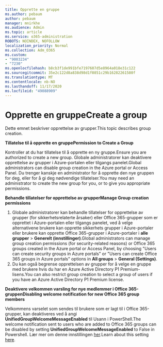 ```yaml
---
title: Opprette en gruppe
ms.author: pebaum
author: pebaum
manager: mnirkhe
ms.audience: Admin
ms.topic: article
ms.service: o365-administration
ROBOTS: NOINDEX, NOFOLLOW
localization_priority: Normal
ms.collection: Adm_O365
ms.custom:
- "9003234"
- "7230"
ms.openlocfilehash: b8cb3f1de991bfe7197607d5e8964a018e31c122
ms.sourcegitcommit: 35e2c122d8a838d98d1f0851c29b16282261580f
ms.translationtype: MT
ms.contentlocale: nb-NO
ms.lasthandoff: 11/17/2020
ms.locfileid: "49088909"
---
```

# <a name="create-a-group"></a><span data-ttu-id="4fe92-102">Opprette en gruppe</span><span class="sxs-lookup"><span data-stu-id="4fe92-102">Create a group</span></span>

<span data-ttu-id="4fe92-103">Dette emnet beskriver opprettelse av grupper.</span><span class="sxs-lookup"><span data-stu-id="4fe92-103">This topic describes group creation.</span></span>

<span data-ttu-id="4fe92-104">**Tillatelse til å opprette en gruppe**</span><span class="sxs-lookup"><span data-stu-id="4fe92-104">**Permission to Create a Group**</span></span>

<span data-ttu-id="4fe92-105">Kontroller at du har tillatelse til å opprette en ny gruppe.</span><span class="sxs-lookup"><span data-stu-id="4fe92-105">Ensure you are authorized to create a new group.</span></span> <span data-ttu-id="4fe92-106">Globale administratorer kan deaktivere opprettelse av grupper i Azure-portalen eller tilgangs panelet.</span><span class="sxs-lookup"><span data-stu-id="4fe92-106">Global administrators can disable group creation in the Azure portal or Access Panel.</span></span> <span data-ttu-id="4fe92-107">Du trenger kanskje en administrator for å opprette den nye gruppen for deg, eller for å gi deg nødvendige tillatelser.</span><span class="sxs-lookup"><span data-stu-id="4fe92-107">You may need an administrator to create the new group for you, or to give you appropriate permissions.</span></span>

<span data-ttu-id="4fe92-108">**Behandle tillatelser for opprettelse av grupper**</span><span class="sxs-lookup"><span data-stu-id="4fe92-108">**Manage Group creation permissions**</span></span>

1. <span data-ttu-id="4fe92-109">Globale administratorer kan behandle tillatelser for opprettelse av grupper (for sikkerhetsrelaterte årsaker) eller Office 365-grupper som er opprettet i Azure-portalen eller tilgangs panelet, ved å velge alternativene brukere kan opprette sikkerhets grupper i Azure-portaler eller brukere kan opprette Office 365-grupper i Azure-portaler i **alle grupper**  >  **Generelt (innstillinger)**.</span><span class="sxs-lookup"><span data-stu-id="4fe92-109">Global administrators can manage group creation permissions (for security-related reasons) or Office 365 groups created in the Azure portal or Access Panel, by choosing "Users can create security groups in Azure portals" or "Users can create Office 365 groups in Azure portals" options in **All groups** > **General (Settings)**.</span></span>
2. <span data-ttu-id="4fe92-110">Du kan også begrense opprettelsen av grupper for å velge en gruppe med brukere hvis du har en Azure Active Directory P1 Premium-lisens.</span><span class="sxs-lookup"><span data-stu-id="4fe92-110">You can also restrict group creation to select a group of users if you have an Azure Active Directory P1 Premium license.</span></span>

<span data-ttu-id="4fe92-111">**Deaktivere velkommen varsling for nye medlemmer i Office 365-gruppen**</span><span class="sxs-lookup"><span data-stu-id="4fe92-111">**Disabling welcome notification for new Office 365 group members**</span></span>

<span data-ttu-id="4fe92-112">Velkommens varselet som sendes til brukere som er lagt til i Office 365-grupper, kan deaktiveres ved å angi **UnifiedGroupWelcomeMessageEnabled** til Usann i PowerShell.</span><span class="sxs-lookup"><span data-stu-id="4fe92-112">The welcome notification sent to users who are added to Office 365 groups can be disabled by setting **UnifiedGroupWelcomeMessageEnabled** to False in Powershell.</span></span> <span data-ttu-id="4fe92-113">Lær mer om denne innstillingen [her](https://docs.microsoft.com/powershell/module/exchange/set-unifiedgroup?view=exchange-ps&preserve-view=true).</span><span class="sxs-lookup"><span data-stu-id="4fe92-113">Learn about this setting [here](https://docs.microsoft.com/powershell/module/exchange/set-unifiedgroup?view=exchange-ps&preserve-view=true).</span></span>

